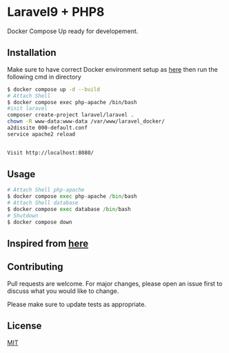 # Laravel9 + PHP8

Docker Compose Up ready for developement.

## Installation

Make sure to have correct Docker environment setup as [here](https://docs.docker.com/engine/install/ubuntu/) then run the following cmd in directory 

```bash
$ docker compose up -d --build
# Attach Shell
$ docker compose exec php-apache /bin/bash
#init laravel
composer create-project laravel/laravel .
chown -R www-data:www-data /var/www/laravel_docker/
a2dissite 000-default.conf 
service apache2 reload


Visit http://localhost:8080/

```

## Usage

```python
# Attach Shell php-apache 
$ docker compose exec php-apache /bin/bash
# Attach Shell database 
$ docker compose exec database /bin/bash
# Shutdown
$ docker compose down

```



## Inspired from [here](https://www.twilio.com/blog/get-started-docker-laravel)


## Contributing
Pull requests are welcome. For major changes, please open an issue first to discuss what you would like to change.

Please make sure to update tests as appropriate.

## License
[MIT](https://choosealicense.com/licenses/mit/)